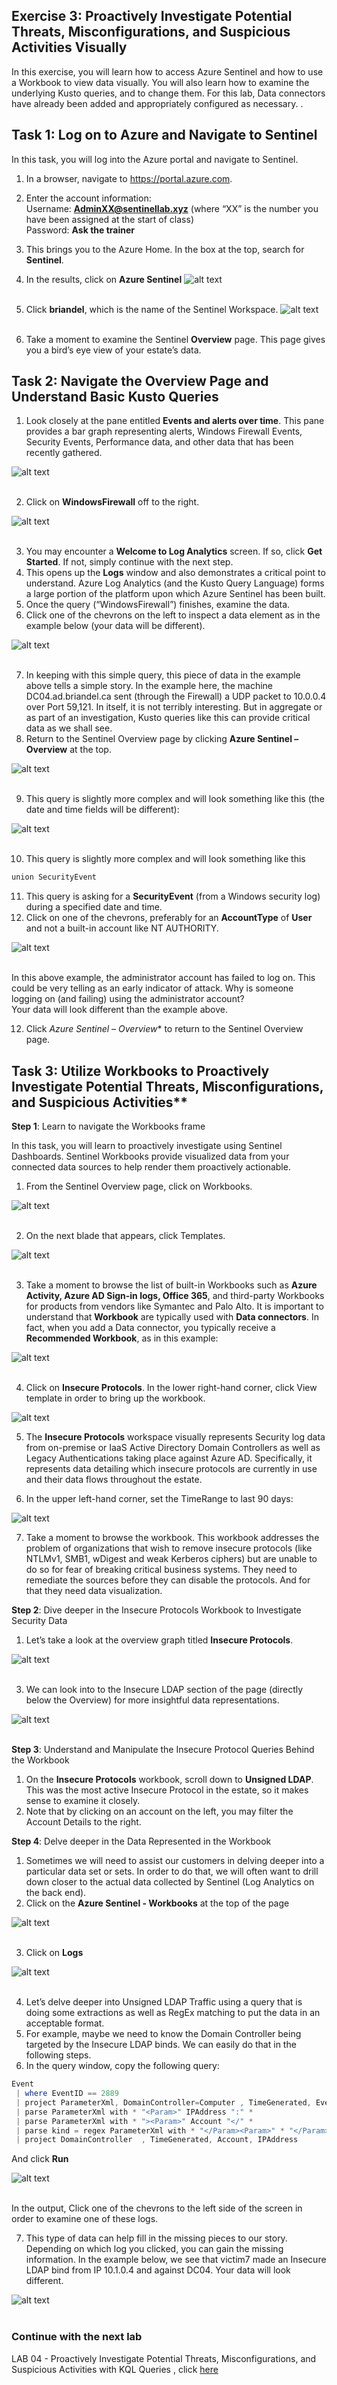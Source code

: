 ## Exercise 3: Proactively Investigate Potential Threats, Misconfigurations, and Suspicious Activities Visually 
In this exercise, you will learn how to access Azure Sentinel and how to use a Workbook to view data visually. You will also learn how to examine the underlying Kusto queries, and to change them.
For this lab, Data connectors have already been added and appropriately configured as necessary.
.<br>

## Task 1: Log on to Azure and Navigate to Sentinel
In this task, you will log into the Azure portal and navigate to Sentinel.
1.	In a browser, navigate to https://portal.azure.com.

2.	Enter the account information:<br>
Username: **AdminXX@sentinellab.xyz** (where “XX” is the number you have been assigned at the start of class)<br>
Password: **Ask the trainer**<br>

3.	This brings you to the Azure Home. In the box at the top, search for **Sentinel**.
4.	In the results, click on **Azure Sentinel**
![alt text](https://raw.githubusercontent.com/Yaniv-Shasha/Sentinel/master/Labs/LAB01/screenshots/portal2.PNG
)<br><br>
6.	Click **briandel**, which is the name of the Sentinel Workspace.
![alt text](https://raw.githubusercontent.com/Yaniv-Shasha/Sentinel/master/Labs/LAB01/screenshots/workspace.PNG
)<br><br>

7.	Take a moment to examine the Sentinel **Overview** page. This page gives you a bird’s eye view of your estate’s data.<br>

## Task 2: Navigate the Overview Page and Understand Basic Kusto Queries

1. Look closely at the pane entitled **Events and alerts over time**. This pane provides a bar graph representing alerts, Windows Firewall Events, Security Events, Performance data, and other data that has been recently gathered.

![alt text](https://raw.githubusercontent.com/Yaniv-Shasha/Sentinel/master/Labs/LAB03/screenshots/evetns.PNG
)<br><br>

2.	Click on **WindowsFirewall** off to the right.

![alt text](https://raw.githubusercontent.com/Yaniv-Shasha/Sentinel/master/Labs/LAB03/screenshots/FW.PNG
)<br><br>

3.	You may encounter a **Welcome to Log Analytics** screen. If so, click **Get Started**. If not, simply continue with the next step.
4.	This opens up the **Logs** window and also demonstrates a critical point to understand. Azure Log Analytics (and the Kusto Query Language) forms a large portion of the platform upon which Azure Sentinel has been built.
5.	Once the query (“WindowsFirewall”) finishes, examine the data.
6.	Click one of the chevrons on the left to inspect a data element as in the example below (your data will be different).

![alt text](https://raw.githubusercontent.com/Yaniv-Shasha/Sentinel/master/Labs/LAB03/screenshots/FW_Events.PNG
)<br><br>

7.	In keeping with this simple query, this piece of data in the example above tells a simple story. In the example here, the machine DC04.ad.briandel.ca sent (through the Firewall) a UDP packet to 10.0.0.4 over Port 59,121. In itself, it is not terribly interesting. But in aggregate or as part of an investigation, Kusto queries like this can provide critical data as we shall see.
8.	Return to the Sentinel Overview page by clicking **Azure Sentinel – Overview** at the top.

![alt text](https://raw.githubusercontent.com/Yaniv-Shasha/Sentinel/master/Labs/LAB03/screenshots/menu.PNG
)<br><br>

9.	This query is slightly more complex and will look something like this (the date and time fields will be different):

![alt text](https://raw.githubusercontent.com/Yaniv-Shasha/Sentinel/master/Labs/LAB03/screenshots/securityevents1.PNG
)<br><br>

10. This query is slightly more complex and will look something like this

```powershell
union SecurityEvent
```

11.	This query is asking for a **SecurityEvent** (from a Windows security log) during a specified date and time.
12.	Click on one of the chevrons, preferably for an **AccountType** of **User** and not a built-in account like NT AUTHORITY.

![alt text](https://raw.githubusercontent.com/Yaniv-Shasha/Sentinel/master/Labs/LAB03/screenshots/Atype.PNG
)<br><br>

In this above example, the administrator account has failed to log on. This could be very telling as an early indicator of attack. Why is someone logging on (and failing) using the administrator account?<br>
Your data will look different than the example above.

12.	Click *Azure Sentinel – Overview** to return to the Sentinel Overview page.

## Task 3: Utilize Workbooks to Proactively Investigate Potential Threats, Misconfigurations, and Suspicious Activities**<br>

**Step 1**: Learn to navigate the Workbooks frame<br>

In this task, you will learn to proactively investigate using Sentinel Dashboards. Sentinel Workbooks provide visualized data from your connected data sources to help render them proactively actionable.
1.	From the Sentinel Overview page, click on Workbooks.

![alt text](https://raw.githubusercontent.com/Yaniv-Shasha/Sentinel/master/Labs/LAB03/screenshots/workbookMenu.png
)<br><br>

2. On the next blade that appears, click Templates.

![alt text](https://raw.githubusercontent.com/Yaniv-Shasha/Sentinel/master/Labs/LAB03/screenshots/workbooktemplate1.png
)<br><br>

3.	Take a moment to browse the list of built-in Workbooks such as **Azure Activity, Azure AD Sign-in logs, Office 365**, and third-party Workbooks for products from vendors like Symantec and Palo Alto. It is important to understand that **Workbook** are typically used with **Data connectors**. In fact, when you add a Data connector, you typically receive a **Recommended Workbook**, as in this example:

![alt text](https://raw.githubusercontent.com/Yaniv-Shasha/Sentinel/master/Labs/LAB03/screenshots/recoworkbooks.png
)<br><br>

4. Click on **Insecure Protocols**. In the lower right-hand corner, click View template in order to bring up the workbook.

![alt text](https://raw.githubusercontent.com/Yaniv-Shasha/Sentinel/master/Labs/LAB03/screenshots/insecure_template.png)<br>


5. The **Insecure Protocols** workspace visually represents Security log data from on-premise or IaaS Active Directory Domain Controllers as well as Legacy Authentications taking place against Azure AD. Specifically, it represents data detailing which insecure protocols are currently in use and their data flows throughout the estate.


6. In the upper left-hand corner, set the TimeRange to last 90 days:

![alt text](https://raw.githubusercontent.com/Yaniv-Shasha/Sentinel/master/Labs/LAB03/screenshots/timerange.png)<br>


7.  Take a moment to browse the workbook. This workbook addresses the problem of organizations that wish to remove insecure protocols (like NTLMv1, SMB1, wDigest and weak Kerberos ciphers) but are unable to do so for fear of breaking critical business systems. They need to remediate the sources before they can disable the protocols. And for that they need data visualization.<br>

**Step 2**: Dive deeper in the Insecure Protocols Workbook to Investigate Security Data
1.	Let’s take a look at the overview graph titled **Insecure Protocols**.

![alt text](https://raw.githubusercontent.com/Yaniv-Shasha/Sentinel/master/Labs/LAB03/screenshots/global_insecure.png
)<br><br>


3.	We can look into to the Insecure LDAP section of the page (directly below the Overview) for more insightful data representations.<br>

![alt text](https://raw.githubusercontent.com/Yaniv-Shasha/Sentinel/master/Labs/LAB03/screenshots/unsignedLDAP.png
)<br><br>

**Step 3**: Understand and Manipulate the Insecure Protocol Queries Behind the Workbook<br>
1.	On the **Insecure Protocols** workbook, scroll down to **Unsigned LDAP**. This was the most active Insecure Protocol in the estate, so it makes sense to examine it closely.
2.	Note that by clicking on an account on the left, you may filter the Account Details to the right.

**Step 4**: Delve deeper in the Data Represented in the Workbook

1.	Sometimes we will need to assist our customers in delving deeper into a particular data set or sets. In order to do that, we will often want to drill down closer to the actual data collected by Sentinel (Log Analytics on the back end). 
2.	Click on the **Azure Sentinel - Workbooks** at the top of the page


![alt text](https://raw.githubusercontent.com/Yaniv-Shasha/Sentinel/master/Labs/LAB03/screenshots/workbook_bar.png
)<br><br>

3.	Click on **Logs**

![alt text](https://raw.githubusercontent.com/Yaniv-Shasha/Sentinel/master/Labs/LAB03/screenshots/worbook_logs.png
)<br><br>

4.	Let’s delve deeper into Unsigned LDAP Traffic using a query that is doing some extractions as well as RegEx matching to put the data in an acceptable format. 
5.	For example, maybe we need to know the Domain Controller being targeted by the Insecure LDAP binds. We can easily do that in the following steps.
6.	In the query window, copy the following query:

```powershell
Event
 | where EventID == 2889 
 | project ParameterXml, DomainController=Computer , TimeGenerated, EventID 
 | parse ParameterXml with * "<Param>" IPAddress ":" *
 | parse ParameterXml with * "><Param>" Account "</" *
 | parse kind = regex ParameterXml with * "</Param><Param>" * "</Param><Param>" BindingType "</Param>"
 | project DomainController  , TimeGenerated, Account, IPAddress  
```
And click **Run**

![alt text](https://raw.githubusercontent.com/Yaniv-Shasha/Sentinel/master/Labs/LAB03/screenshots/workbook_script.png
)<br><br>


In the output, Click one of the chevrons to the left side of the screen in order to examine one of these logs.

7.	This type of data can help fill in the missing pieces to our story. Depending on which log you clicked, you can gain the missing information. In the example below, we see that victim7 made an Insecure LDAP bind from IP 10.1.0.4 and against DC04. Your data will look different.

![alt text](https://raw.githubusercontent.com/Yaniv-Shasha/Sentinel/master/Labs/LAB03/screenshots/workbook_results1.png
)<br><br>



### Continue with the next lab
LAB 04 - Proactively Investigate Potential Threats, Misconfigurations, and Suspicious Activities with KQL Queries , click <a href="https://github.com/Yaniv-Shasha/Sentinel/tree/master/Labs/LAB04" target="_blank">here</a>
